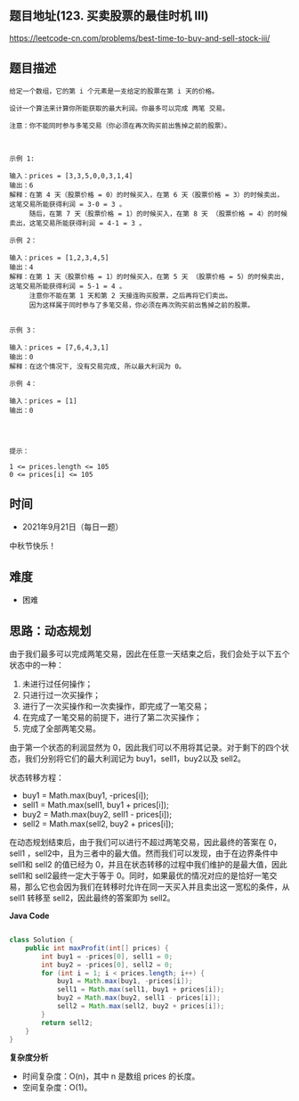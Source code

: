 
## 题目地址(123. 买卖股票的最佳时机 III)

https://leetcode-cn.com/problems/best-time-to-buy-and-sell-stock-iii/

## 题目描述

```
给定一个数组，它的第 i 个元素是一支给定的股票在第 i 天的价格。

设计一个算法来计算你所能获取的最大利润。你最多可以完成 两笔 交易。

注意：你不能同时参与多笔交易（你必须在再次购买前出售掉之前的股票）。

 

示例 1:

输入：prices = [3,3,5,0,0,3,1,4]
输出：6
解释：在第 4 天（股票价格 = 0）的时候买入，在第 6 天（股票价格 = 3）的时候卖出，这笔交易所能获得利润 = 3-0 = 3 。
     随后，在第 7 天（股票价格 = 1）的时候买入，在第 8 天 （股票价格 = 4）的时候卖出，这笔交易所能获得利润 = 4-1 = 3 。

示例 2：

输入：prices = [1,2,3,4,5]
输出：4
解释：在第 1 天（股票价格 = 1）的时候买入，在第 5 天 （股票价格 = 5）的时候卖出, 这笔交易所能获得利润 = 5-1 = 4 。   
     注意你不能在第 1 天和第 2 天接连购买股票，之后再将它们卖出。   
     因为这样属于同时参与了多笔交易，你必须在再次购买前出售掉之前的股票。


示例 3：

输入：prices = [7,6,4,3,1] 
输出：0 
解释：在这个情况下, 没有交易完成, 所以最大利润为 0。

示例 4：

输入：prices = [1]
输出：0


 

提示：

1 <= prices.length <= 105
0 <= prices[i] <= 105
```

## 时间

- 2021年9月21日（每日一题）

中秋节快乐！

## 难度

- 困难

## 思路：动态规划

由于我们最多可以完成两笔交易，因此在任意一天结束之后，我们会处于以下五个状态中的一种：

1. 未进行过任何操作；
2. 只进行过一次买操作；
3. 进行了一次买操作和一次卖操作，即完成了一笔交易；
4. 在完成了一笔交易的前提下，进行了第二次买操作；
5. 完成了全部两笔交易。

由于第一个状态的利润显然为 0，因此我们可以不用将其记录。对于剩下的四个状态，我们分别将它们的最大利润记为 buy1，sell1，buy2以及 sell2。

状态转移方程：

- buy1 = Math.max(buy1, -prices[i]);
- sell1 = Math.max(sell1, buy1 + prices[i]);
- buy2 = Math.max(buy2, sell1 - prices[i]);
- sell2 = Math.max(sell2, buy2 + prices[i]);

在动态规划结束后，由于我们可以进行不超过两笔交易，因此最终的答案在 0，sell1 ，sell2中，且为三者中的最大值。然而我们可以发现，由于在边界条件中 sell1和 sell2 的值已经为 0，并且在状态转移的过程中我们维护的是最大值，因此sell1和 sell2最终一定大于等于 0。同时，如果最优的情况对应的是恰好一笔交易，那么它也会因为我们在转移时允许在同一天买入并且卖出这一宽松的条件，从 sell1
​转移至 sell2，因此最终的答案即为 sell2。


**Java Code**

```java

class Solution {
    public int maxProfit(int[] prices) {
        int buy1 = -prices[0], sell1 = 0;
        int buy2 = -prices[0], sell2 = 0;
        for (int i = 1; i < prices.length; i++) {
            buy1 = Math.max(buy1, -prices[i]);
            sell1 = Math.max(sell1, buy1 + prices[i]);
            buy2 = Math.max(buy2, sell1 - prices[i]);
            sell2 = Math.max(sell2, buy2 + prices[i]);
        }
        return sell2;
    }
}

```


**复杂度分析**

- 时间复杂度：O(n)，其中 n 是数组 prices 的长度。
- 空间复杂度：O(1)。


